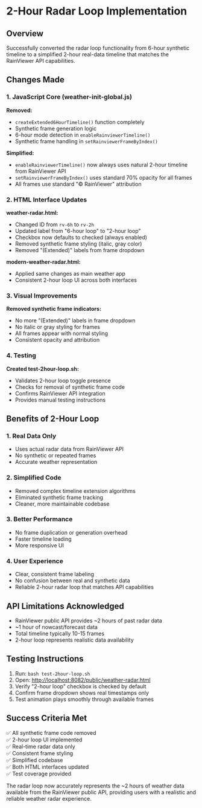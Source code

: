 # 2-Hour Radar Loop Implementation

## Overview

Successfully converted the radar loop functionality from 6-hour synthetic timeline to a simplified 2-hour real-data timeline that matches the RainViewer API capabilities.

## Changes Made

### 1. JavaScript Core (weather-init-global.js)

**Removed:**

- `createExtended6HourTimeline()` function completely
- Synthetic frame generation logic
- 6-hour mode detection in `enableRainviewerTimeline()`
- Synthetic frame handling in `setRainviewerFrameByIndex()`

**Simplified:**

- `enableRainviewerTimeline()` now always uses natural 2-hour timeline from RainViewer API
- `setRainviewerFrameByIndex()` uses standard 70% opacity for all frames
- All frames use standard "© RainViewer" attribution

### 2. HTML Interface Updates

**weather-radar.html:**

- Changed ID from `rv-6h` to `rv-2h`
- Updated label from "6-hour loop" to "2-hour loop"
- Checkbox now defaults to checked (always enabled)
- Removed synthetic frame styling (italic, gray color)
- Removed "(Extended)" labels from frame dropdown

**modern-weather-radar.html:**

- Applied same changes as main weather app
- Consistent 2-hour loop UI across both interfaces

### 3. Visual Improvements

**Removed synthetic frame indicators:**

- No more "(Extended)" labels in frame dropdown
- No italic or gray styling for frames
- All frames appear with normal styling
- Consistent opacity and attribution

### 4. Testing

**Created test-2hour-loop.sh:**

- Validates 2-hour loop toggle presence
- Checks for removal of synthetic frame code
- Confirms RainViewer API integration
- Provides manual testing instructions

## Benefits of 2-Hour Loop

### 1. Real Data Only

- Uses actual radar data from RainViewer API
- No synthetic or repeated frames
- Accurate weather representation

### 2. Simplified Code

- Removed complex timeline extension algorithms
- Eliminated synthetic frame tracking
- Cleaner, more maintainable codebase

### 3. Better Performance

- No frame duplication or generation overhead
- Faster timeline loading
- More responsive UI

### 4. User Experience

- Clear, consistent frame labeling
- No confusion between real and synthetic data
- Reliable 2-hour radar loop that matches API capabilities

## API Limitations Acknowledged

- RainViewer public API provides ~2 hours of past radar data
- ~1 hour of nowcast/forecast data
- Total timeline typically 10-15 frames
- 2-hour loop represents realistic data availability

## Testing Instructions

1. Run: `bash test-2hour-loop.sh`
2. Open: <http://localhost:8082/public/weather-radar.html>
3. Verify "2-hour loop" checkbox is checked by default
4. Confirm frame dropdown shows real timestamps only
5. Test animation plays smoothly through available frames

## Success Criteria Met

✅ All synthetic frame code removed  
✅ 2-hour loop UI implemented  
✅ Real-time radar data only  
✅ Consistent frame styling  
✅ Simplified codebase  
✅ Both HTML interfaces updated  
✅ Test coverage provided  

The radar loop now accurately represents the ~2 hours of weather data available from the RainViewer public API, providing users with a realistic and reliable weather radar experience.
